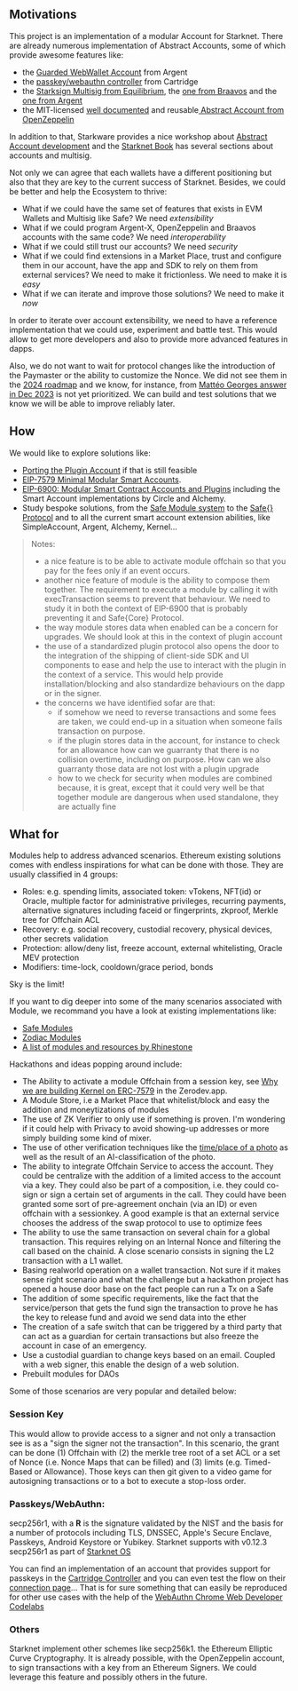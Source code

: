 ## Motivations

This project is an implementation of a modular Account for Starknet. There are
already numerous implementation of Abstract Accounts, some of which provide
awesome features like:

- the [Guarded WebWallet Account](https://github.com/argentlabs/argent-contracts-starknet) from Argent
- the [passkey/webauthn controller](https://github.com/cartridge-gg/cairo-webauthn) from Cartridge
- the [Starksign Multisig from Equilibrium](https://github.com/eqlabs/starknet-multisig),
  the [one from Braavos](https://github.com/myBraavos/braavos-account-cairo) and
  the [one from Argent](https://github.com/argentlabs/argent-contracts-starknet)
- the MIT-licensed [well documented](https://docs.openzeppelin.com/contracts-cairo/0.10.0/accounts) 
  and reusable[ Abstract Account from OpenZeppelin](https://github.com/OpenZeppelin/cairo-contracts/tree/main/src/account)

In addition to that, Starkware provides a nice workshop about
[Abstract Account development](https://github.com/starknet-edu/aa-workshop) and
the [Starknet Book](https://book.starknet.io) has several sections about
accounts and multisig.

Not only we can agree that each wallets have a different positioning but also
that they are key to the current success of Starknet. Besides, we could be
better and help the Ecosystem to thrive:

- What if we could have the same set of features that exists in EVM Wallets and
  Multisig like Safe? We need *extensibility* 
- What if we could program Argent-X, OpenZeppelin and Braavos accounts with the
  same code? We need *interoperability*
- What if we could still trust our accounts? We need *security*
- What if we could find extensions in a Market Place, trust and configure them
  in our account, have the app and SDK to rely on them from external services?
  We need to make it frictionless. We need to make it is *easy*
- What if we can iterate and improve those solutions? We need to make it *now*

In order to iterate over account extensibility, we need to have a reference
implementation that we could use, experiment and battle test. This would allow
to get more developers and also to provide more advanced features in dapps.

Also, we do not want to wait for protocol changes like the introduction of the
Paymaster or the ability to customize the Nonce. We did not
see them in the [2024 roadmap](https://community.starknet.io/t/starknet-2024-roadmap-plan-of-intent/113006) and we know, for instance, from
[Mattéo Georges answer in Dec 2023](https://community.starknet.io/t/snip-strk-fee-token/101924/15)
is not yet prioritized. We can build and test solutions that we know we will
be able to improve reliably later.

## How

We would like to explore solutions like:

- [Porting the Plugin Account](https://github.com/argentlabs/starknet-plugin-account)
  if that is still feasible
- [EIP-7579 Minimal Modular Smart Accounts](https://eips.ethereum.org/EIPS/eip-7579).
- [EIP-6900: Modular Smart Contract Accounts and Plugins](https://eips.ethereum.org/EIPS/eip-6900)
  including the Smart Account implementations by Circle and Alchemy.
- Study bespoke solutions, from the
  [Safe Module system](https://docs.safe.global/smart-account-modules) to the
  [Safe{} Protocol](https://forum.safe.global/t/safe-core-protocol-whitepaper/3949)
  and to all the current smart account extension abilities, like SimpleAccount,
  Argent, Alchemy, Kernel...

> Notes:
> - a nice feature is to be able to activate module offchain so that you pay for
>   the fees only if an event occurs.
> - another nice feature of module is the ability to compose them together. The
>   requirement to execute a module by calling it with execTransaction seems to
>   prevent that behaviour. We need to study it in both the context of EIP-6900
>   that is probably preventing it and Safe{Core} Protocol.
> - the way module stores data when enabled can be a concern for upgrades. We
>   should look at this in the context of plugin account
> - the use of a standardized plugin protocol also opens the door to the
>   integration of the shipping of client-side SDK and UI components to ease 
>   and help the use to interact with the plugin in the context of a service.
>   This would help provide installation/blocking and also standardize
>   behaviours on the dapp or in the signer.
> - the concerns we have identified sofar are that:
>   - if somehow we need to reverse transactions and some fees are taken, we 
>     could end-up in a situation when someone fails transaction on purpose.
>   - if the plugin stores data in the account, for instance to check for an
>     allowance how can we guarranty that there is no collision overtime,
>     including on purpose. How can we also guarranty those data are not lost
>     with a plugin upgrade
>   - how to we check for security when modules are combined because, it is
>     great, except that it could very well be that together module are dangerous
>     when used standalone, they are actually fine

## What for

Modules help to address advanced scenarios. Ethereum existing solutions comes
with endless inspirations for what can be done with those. They are usually
classified in 4 groups:

- Roles: e.g. spending limits, associated token: vTokens, NFT(id) or Oracle,
  multiple factor for administrative privileges, recurring payments, alternative
  signatures including faceid or fingerprints, zkproof, Merkle tree for Offchain
  ACL
- Recovery: e.g. social recovery, custodial recovery, physical devices, other
  secrets validation
- Protection: allow/deny list, freeze account, external whitelisting, Oracle
  MEV protection
- Modifiers: time-lock, cooldown/grace period, bonds

Sky is the limit!

If you want to dig deeper into some of the many scenarios associated with Module,
we recommand you have a look at existing implementations like:
- [Safe Modules](https://github.com/safe-global/safe-modules)
- [Zodiac Modules](https://github.com/gnosisguild/zodiac)
- [A list of modules and resources by Rhinestone](https://github.com/rhinestonewtf/awesome-modular-accounts)

Hackathons and ideas popping around include:

- The Ability to activate a module Offchain from a session key, see
  [Why we are building Kernel on ERC-7579](https://docs.zerodev.app/blog/why-7579-over-6900)
  in the Zerodev.app.
- A Module Store, i.e a Market Place that whitelist/block and easy the addition
  and moneytizations of modules
- The use of ZK Verifier to only use if something is proven. I'm wondering if
  it could help with Privacy to avoid showing-up addresses or more simply
  building some kind of mixer.
- The use of other verification techniques like the [time/place of a photo](https://www.tdcommons.org/cgi/viewcontent.cgi?article=5433&context=dpubs_series)
  as well as the result of an AI-classification of the photo.
- The ability to integrate Offchain Service to access the account. They could be
  centralize with the addition of a limited access to the account via a key.
  They could also be part of a composition, i.e. they could co-sign or sign a
  certain set of arguments in the call. They could have been granted some sort
  of pre-agreement onchain (via an ID) or even offchain with a sessionkey. A
  good example is that an external service chooses the address of the swap
  protocol to use to optimize fees
- The ability to use the same transaction on several chain for a global
  transaction. This requires relying on an Internal Nonce and filtering the call
  based on the chainid. A close scenario consists in signing the L2 transaction
  with a L1 wallet.
- Basing realworld operation on a wallet transaction. Not sure if it makes sense
  right scenario and what the challenge but a hackathon project has opened a
  house door base on the fact people can run a Tx on a Safe
- The addition of some specific requirements, like the fact that the
  service/person that gets the fund sign the transaction to prove he has the key
  to release fund and avoid we send data into the ether
- The creation of a safe switch that can be triggered by a third party that can
  act as a guardian for certain transactions but also freeze the account in
  case of an emergency.
- Use a custodial guardian to change keys based on an email. Coupled with a
  web signer, this enable the design of a web solution.
- Prebuilt modules for DAOs

Some of those scenarios are very popular and detailed below:

### Session Key

This would allow to provide access to a signer and not only a transaction see
is as a "sign the signer not the transaction". In this scenario, the grant can
be done (1) Offchain with (2) the merkle tree root of a set ACL or a set of
Nonce (i.e. Nonce Maps that can be filled) and (3) limits (e.g. Timed-Based or
Allowance). Those keys can then git given to a video game for autosigning
transactions or to a bot to execute a stop-loss order.

### Passkeys/WebAuthn:

secp256r1, with a **R** is the signature validated by the NIST and the basis for
a number of protocols including TLS, DNSSEC, Apple's Secure Enclave, Passkeys,
Android Keystore or Yubikey. Starknet supports with v0.12.3 secp256r1 as part of
[Starknet OS](https://community.starknet.io/t/starknet-next-versions-v0-12-3-v0-13-0-and-sepolia-testnet-migration/106529)

You can find an implementation of an account that provides support for passkeys
in the [Cartridge Controller](https://github.com/cartridge-gg/cairo-webauthn)
and you can even test the flow on their
[connection page](https://x.cartridge.gg/login)... That is for sure something
that can easily be reproduced for other use cases with the help of the
[WebAuthn Chrome Web Developer Codelabs](https://developers.google.com/codelabs/webauthn-reauth)

### Others

Starknet implement other schemes like secp256k1. the Ethereum Elliptic Curve
Cryptography. It is already possible, with the OpenZeppelin account, to sign
transactions with a key from an Ethereum Signers. We could leverage this feature
and possibly others in the future.
